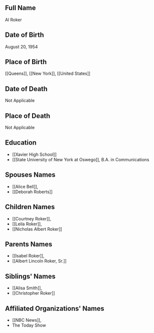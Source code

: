 ## Full Name

Al Roker

## Date of Birth

August 20, 1954

## Place of Birth

[[Queens]], [[New York]], [[United States]]

## Date of Death

Not Applicable

## Place of Death

Not Applicable

## Education

- [[Xavier High School]]
- [[State University of New York at Oswego]], B.A. in Communications

## Spouses Names

- [[Alice Bell]],
- [[Deborah Roberts]]

## Children Names

- [[Courtney Roker]],
- [[Leila Roker]],
- [[Nicholas Albert Roker]]

## Parents Names

- [[Isabel Roker]],
- [[Albert Lincoln Roker, Sr.]]

## Siblings' Names

- [[Alisa Smith]],
- [[Christopher Roker]]

## Affiliated Organizations' Names

- [[NBC News]],
- The Today Show